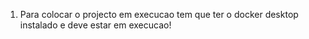 1. Para colocar o projecto em execucao tem que ter o docker desktop instalado e deve estar em execucao!
